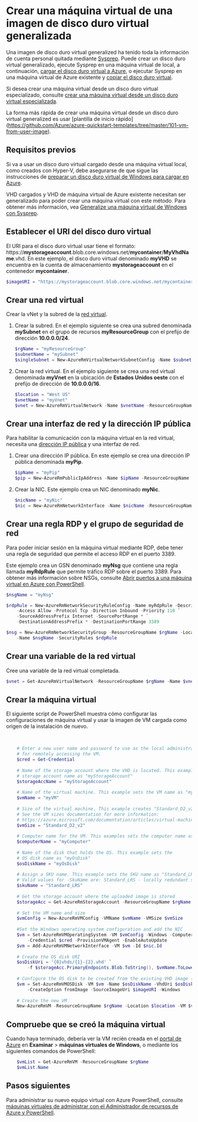 <properties
    pageTitle="Crear VM desde un disco duro virtual generalized | Microsoft Azure"
    description="Obtenga información sobre cómo crear una máquina virtual de Windows desde una imagen de disco duro virtual generalizada con PowerShell de Azure, en el modelo de implementación de administrador de recursos."
    services="virtual-machines-windows"
    documentationCenter=""
    authors="cynthn"
    manager="timlt"
    editor=""
    tags="azure-resource-manager"/>

<tags
    ms.service="virtual-machines-windows"
    ms.workload="infrastructure-services"
    ms.tgt_pltfrm="vm-windows"
    ms.devlang="na"
    ms.topic="article"
    ms.date="10/10/2016"
    ms.author="cynthn"/>

# <a name="create-a-vm-from-a-generalized-vhd-image"></a>Crear una máquina virtual de una imagen de disco duro virtual generalizada

Una imagen de disco duro virtual generalized ha tenido toda la información de cuenta personal quitada mediante [Sysprep](virtual-machines-windows-generalize-vhd.md). Puede crear un disco duro virtual generalizado, ejecute Sysprep en una máquina virtual de local, a continuación, [cargar el disco duro virtual a Azure](virtual-machines-windows-upload-image.md), o ejecutar Sysprep en una máquina virtual de Azure existente y [copiar el disco duro virtual](virtual-machines-windows-vhd-copy.md).

Si desea crear una máquina virtual desde un disco duro virtual especializado, consulte [crear una máquina virtual desde un disco duro virtual especializada](virtual-machines-windows-create-vm-specialized.md).

La forma más rápida de crear una máquina virtual desde un disco duro virtual generalized es usar [plantilla de inicio rápido] (https://github.com/Azure/azure-quickstart-templates/tree/master/101-vm-from-user-image). 


## <a name="prerequisites"></a>Requisitos previos

Si va a usar un disco duro virtual cargado desde una máquina virtual local, como creados con Hyper-V, debe asegurarse de que sigue las instrucciones de [preparar un disco duro virtual de Windows para cargar en Azure](virtual-machines-windows-prepare-for-upload-vhd-image.md). 

VHD cargados y VHD de máquina virtual de Azure existente necesitan ser generalizado para poder crear una máquina virtual con este método. Para obtener más información, vea [Generalize una máquina virtual de Windows con Sysprep](virtual-machines-windows-generalize-vhd.md). 


## <a name="set-the-uri-of-the-vhd"></a>Establecer el URI del disco duro virtual

El URI para el disco duro virtual usar tiene el formato: https://**mystorageaccount**.blob.core.windows.net/**mycontainer**/**MyVhdName**.vhd. En este ejemplo, el disco duro virtual denominado **myVHD** se encuentra en la cuenta de almacenamiento **mystorageaccount** en el contenedor **mycontainer**.

```powershell
$imageURI = "https://mystorageaccount.blob.core.windows.net/mycontainer/myVhd.vhd"
```


## <a name="create-a-virtual-network"></a>Crear una red virtual

Crear la vNet y la subred de la [red virtual](../virtual-network/virtual-networks-overview.md).


1. Crear la subred. En el ejemplo siguiente se crea una subred denominada **mySubnet** en el grupo de recursos **myResourceGroup** con el prefijo de dirección **10.0.0.0/24**.  

    ```powershell
    $rgName = "myResourceGroup"
    $subnetName = "mySubnet"
    $singleSubnet = New-AzureRmVirtualNetworkSubnetConfig -Name $subnetName -AddressPrefix 10.0.0.0/24
    ```
      
2. Crear la red virtual. En el ejemplo siguiente se crea una red virtual denominada **myVnet** en la ubicación de **Estados Unidos oeste** con el prefijo de dirección de **10.0.0.0/16**.  

    ```powershell
    $location = "West US"
    $vnetName = "myVnet"
    $vnet = New-AzureRmVirtualNetwork -Name $vnetName -ResourceGroupName $rgName -Location $location -AddressPrefix 10.0.0.0/16 -Subnet $singleSubnet
    ```    
            
## <a name="create-a-public-ip-address-and-network-interface"></a>Crear una interfaz de red y la dirección IP pública

Para habilitar la comunicación con la máquina virtual en la red virtual, necesita una [dirección IP pública](../virtual-network/virtual-network-ip-addresses-overview-arm.md) y una interfaz de red.

1. Crear una dirección IP pública. En este ejemplo se crea una dirección IP pública denominada **myPip**. 

    ```powershell
    $ipName = "myPip"
    $pip = New-AzureRmPublicIpAddress -Name $ipName -ResourceGroupName $rgName -Location $location -AllocationMethod Dynamic
    ```       

2. Crear la NIC. Este ejemplo crea un NIC denominado **myNic**. 

    ```powershell
    $nicName = "myNic"
    $nic = New-AzureRmNetworkInterface -Name $nicName -ResourceGroupName $rgName -Location $location -SubnetId $vnet.Subnets[0].Id -PublicIpAddressId $pip.Id
    ```

## <a name="create-the-network-security-group-and-an-rdp-rule"></a>Crear una regla RDP y el grupo de seguridad de red

Para poder iniciar sesión en la máquina virtual mediante RDP, debe tener una regla de seguridad que permite el acceso RDP en el puerto 3389. 

Este ejemplo crea un GSN denominado **myNsg** que contiene una regla llamada **myRdpRule** que permite tráfico RDP sobre el puerto 3389. Para obtener más información sobre NSGs, consulte [Abrir puertos a una máquina virtual en Azure con PowerShell](virtual-machines-windows-nsg-quickstart-powershell.md).

```powershell
$nsgName = "myNsg"

$rdpRule = New-AzureRmNetworkSecurityRuleConfig -Name myRdpRule -Description "Allow RDP" `
    -Access Allow -Protocol Tcp -Direction Inbound -Priority 110 `
    -SourceAddressPrefix Internet -SourcePortRange * `
    -DestinationAddressPrefix * -DestinationPortRange 3389

$nsg = New-AzureRmNetworkSecurityGroup -ResourceGroupName $rgName -Location $location `
    -Name $nsgName -SecurityRules $rdpRule
```


## <a name="create-a-variable-for-the-virtual-network"></a>Crear una variable de la red virtual

Cree una variable de la red virtual completada. 

```powershell
$vnet = Get-AzureRmVirtualNetwork -ResourceGroupName $rgName -Name $vnetName
```

## <a name="create-the-vm"></a>Crear la máquina virtual

El siguiente script de PowerShell muestra cómo configurar las configuraciones de máquina virtual y usar la imagen de VM cargada como origen de la instalación de nuevo.

</br>


```powershell
    # Enter a new user name and password to use as the local administrator account 
    # for remotely accessing the VM.
    $cred = Get-Credential
    
    # Name of the storage account where the VHD is located. This example sets the 
    # storage account name as "myStorageAccount"
    $storageAccName = "myStorageAccount"
    
    # Name of the virtual machine. This example sets the VM name as "myVM".
    $vmName = "myVM"
    
    # Size of the virtual machine. This example creates "Standard_D2_v2" sized VM. 
    # See the VM sizes documentation for more information: 
    # https://azure.microsoft.com/documentation/articles/virtual-machines-windows-sizes/
    $vmSize = "Standard_D2_v2"
    
    # Computer name for the VM. This examples sets the computer name as "myComputer".
    $computerName = "myComputer"
    
    # Name of the disk that holds the OS. This example sets the 
    # OS disk name as "myOsDisk"
    $osDiskName = "myOsDisk"
    
    # Assign a SKU name. This example sets the SKU name as "Standard_LRS"
    # Valid values for -SkuName are: Standard_LRS - locally redundant storage, Standard_ZRS - zone redundant storage, Standard_GRS - geo redundant storage, Standard_RAGRS - read access geo redundant storage, Premium_LRS - premium locally redundant storage. 
    $skuName = "Standard_LRS"
    
    # Get the storage account where the uploaded image is stored
    $storageAcc = Get-AzureRmStorageAccount -ResourceGroupName $rgName -AccountName $storageAccName
    
    # Set the VM name and size
    $vmConfig = New-AzureRmVMConfig -VMName $vmName -VMSize $vmSize
    
    #Set the Windows operating system configuration and add the NIC
    $vm = Set-AzureRmVMOperatingSystem -VM $vmConfig -Windows -ComputerName $computerName `
        -Credential $cred -ProvisionVMAgent -EnableAutoUpdate
    $vm = Add-AzureRmVMNetworkInterface -VM $vm -Id $nic.Id
    
    # Create the OS disk URI
    $osDiskUri = '{0}vhds/{1}-{2}.vhd' `
        -f $storageAcc.PrimaryEndpoints.Blob.ToString(), $vmName.ToLower(), $osDiskName
    
    # Configure the OS disk to be created from the existing VHD image (-CreateOption fromImage).
    $vm = Set-AzureRmVMOSDisk -VM $vm -Name $osDiskName -VhdUri $osDiskUri `
        -CreateOption fromImage -SourceImageUri $imageURI -Windows
    
    # Create the new VM
    New-AzureRmVM -ResourceGroupName $rgName -Location $location -VM $vm
```

## <a name="verify-that-the-vm-was-created"></a>Compruebe que se creó la máquina virtual 

Cuando haya terminado, debería ver la VM recién creada en el [portal de Azure](https://portal.azure.com) en **Examinar** > **máquinas virtuales de Windows**, o mediante los siguientes comandos de PowerShell:

```powershell
    $vmList = Get-AzureRmVM -ResourceGroupName $rgName
    $vmList.Name
```

## <a name="next-steps"></a>Pasos siguientes

Para administrar su nuevo equipo virtual con Azure PowerShell, consulte [máquinas virtuales de administrar con el Administrador de recursos de Azure y PowerShell](virtual-machines-windows-ps-manage.md).



